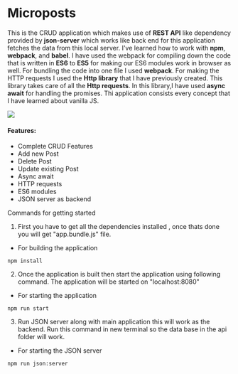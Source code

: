# Microposts

This is the CRUD application which makes use of **REST API** like dependency provided by **json-server** which works like back end for this application fetches the data from this local server. I've learned how to work with **npm**, **webpack**, and **babel**. I have used the webpack for compiling down the code that is written in **ES6** to **ES5** for making our ES6 modules work in browser as well. For bundling the code into one file I used **webpack**. For making the HTTP requests I used the **Http library** that I have previously created. This library takes care of all the **Http requests**. In this library,I have used **async await** for handling the promises. Thi application consists every concept that I have learned about vanilla JS.

![](https://i.postimg.cc/hPQBhnXw/Micropost2.jpg)

#### Features:

-   Complete CRUD Features
-   Add new Post
-   Delete Post
-   Update existing Post
-   Async await
-   HTTP requests
-   ES6 modules
-   JSON server as backend

Commands for getting started

1. First you have to get all the dependencies installed , once thats done you will get "app.bundle.js" file.

-   For building the application

```
npm install
```

2. Once the application is built then start the application using following command. The application will be started on "localhost:8080"

-   For starting the application

```
npm run start
```

3. Run JSON server along with main application this will work as the backend. Run this command in new terminal so the data base in the api folder will work.

-   For starting the JSON server

```
npm run json:server
```

<!-- Check out the live site [here](https://calorie-app.netlify.app/) -->

